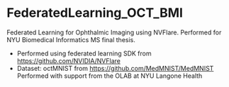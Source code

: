 # FederatedLearning_OCT_BMI
Federated Learning for Ophthalmic Imaging using NVFlare. Performed for NYU Biomedical Informatics MS final thesis.
- Performed using federated learning SDK from https://github.com/NVIDIA/NVFlare
- Dataset: octMNIST from https://github.com/MedMNIST/MedMNIST
Performed with support from the OLAB at NYU Langone Health 
